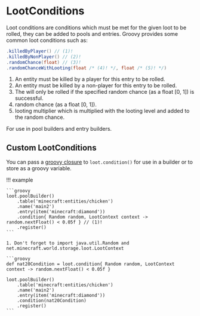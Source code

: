 # LootConditions

Loot conditions are conditions which must be met for the given loot to be rolled, they can be added to pools and entries. Groovy provides some common loot conditions such as:

```groovy
.killedByPlayer() // (1)!
.killedByNonPlayer() // (2)!
.randomChance(float) // (3)!
.randomChanceWithLooting(float /* (4)! */, float /* (5)! */)
```

1. An entity must be killed by a player for this entry to be rolled.
2. An entity must be killed by a non-player for this entry to be rolled.
3. The will only be rolled if the specified random chance (as a float [0, 1]) is successful.
4. random chance (as a float [0, 1]).
5. looting multiplier which is multiplied with the looting level and added to the random chance.

For use in pool builders and entry builders.

## Custom LootConditions

You can pass a [groovy closure](../../../groovy/closure.md) to `loot.condition()` for use in a builder or to store as a groovy variable.

!!! example

    ```groovy
    loot.poolBuilder()
        .table('minecraft:entities/chicken')
        .name('main2')
        .entry(item('minecraft:diamond'))
        .condition{ Random random, LootContext context -> random.nextFloat() < 0.05f } // (1)!
        .register()
    ```

    1. Don't forget to import java.util.Random and net.minecraft.world.storage.loot.LootContext

    ```groovy
    def nat20Condition = loot.condition{ Random random, LootContext context -> random.nextFloat() < 0.05f }

    loot.poolBuilder()
        .table('minecraft:entities/chicken')
        .name('main2')
        .entry(item('minecraft:diamond'))
        .condition(nat20Condition)
        .register()
    ```
